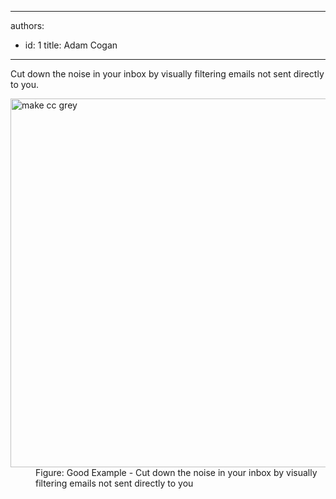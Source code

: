 

---
authors:
  - id: 1
    title: Adam Cogan
---




<span class='intro'> <p>​Cut down the noise in your inbox by visually filtering emails not sent directly to you.</p>  </span>

<dl class="goodImage"><dt><img alt="make cc grey" src="/PublishingImages/MakeCCGrey.jpg" style="width&#58;590px;" /> </dt><dd>Figure&#58; Good Example - Cut down the noise in your inbox by visually filtering emails not sent directly to you</dd></dl>


